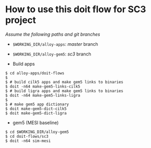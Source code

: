 # How to use this doit flow for SC3 project

_Assume the following paths and git branches_

- `$WORKING_DIR/alloy-apps`: _master_ branch
- `$WORKING_DIR/alloy-gem5`: _sc3_ branch

- Build apps

```
$ cd alloy-apps/doit-flows
$
$ # build cilk5 apps and make gem5 links to binaries
$ doit -n64 make-gem5-links-cilk5
$ # build ligra apps and make gem5 links to binaries
$ doit -n64 make-gem5-links-ligra
$
$ # make gem5 app dictionary
$ doit make-gem5-dict-cilk5
$ doit make-gem5-dict-ligra
```

- gem5 (MESI baseline)

```
$ cd $WORKING_DIR/alloy-gem5
$ cd doit-flows/sc3
$ doit -n64 sim-mesi
```
